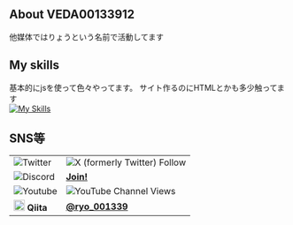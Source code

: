 ## About VEDA00133912
他媒体ではりょうという名前で活動してます

## My skills
基本的にjsを使って色々やってます。
サイト作るのにHTMLとかも多少触ってます<br>
[![My Skills](https://skillicons.dev/icons?i=html,js,nodejs,css,discord,bots,discordjs,twitter&perline=4)](https://skillicons.dev)

## SNS等
|   |  |
| ------------- | ------------- | 
|![Twitter](https://img.shields.io/badge/-twitter-black.svg?logo=x&style=for-the-badge)|![X (formerly Twitter) Follow](https://img.shields.io/twitter/follow/ryo_00139)|
|![Discord](https://img.shields.io/badge/-discord-black.svg?logo=discord&style=for-the-badge) |[**Join!**](https://discord.gg/ESRGwGQhxc)|
|![Youtube](https://img.shields.io/badge/-youtube-black.svg?logo=youtube&style=for-the-badge) | ![YouTube Channel Views](https://img.shields.io/youtube/channel/views/UCxYWYOxP6D506jG9wrjJKJQ) |
|<img src="https://cdn.qiita.com/assets/favicons/public/production-c620d3e403342b1022967ba5e3db1aaa.ico" width="20px" height="20px" /> **Qiita** |[**@ryo_001339**](https://qiita.com/ryo_001339)|
